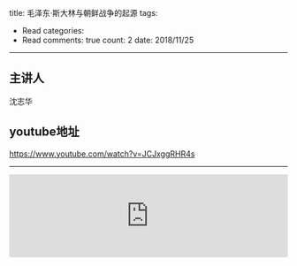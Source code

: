 title: 毛泽东·斯大林与朝鲜战争的起源
tags: 
  - Read
categories: 
  - Read
comments: true
count: 2
date: 2018/11/25
---
  ## 主讲人
沈志华

## youtube地址
https://www.youtube.com/watch?v=JCJxggRHR4s


---
<iframe width="100%" src="https://www.youtube.com/embed/JCJxggRHR4s" frameborder="0" allow="accelerometer; autoplay; encrypted-media; gyroscope; picture-in-picture" allowfullscreen></iframe>